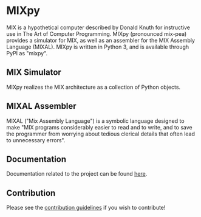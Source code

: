 # MIXpy
MIX is a hypothetical computer described by Donald Knuth for
instructive use in The Art of Computer Programming. MIXpy (pronounced
mix-pea) provides a simulator for MIX, as well as an assembler for the
MIX Assembly Language (MIXAL). MIXpy is written in Python 3, and is
available through PyPI as "mixpy".

## MIX Simulator 
MIXpy realizes the MIX architecture as a collection of Python objects.

## MIXAL Assembler
MIXAL ("Mix Assembly Language") is a symbolic language designed to
make "MIX programs considerably easier to read and to write, and to
save the programmer from worrying about tedious clerical details that
often lead to unnecessary errors".

## Documentation

Documentation related to the project can be found
[here](docs/main.md).

## Contribution

Please see the [contribution guidelines](contribution.md) if you
wish to contribute!
